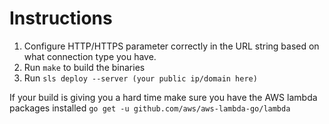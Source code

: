 # Instructions

1. Configure HTTP/HTTPS parameter correctly in the URL string based on what connection type you have.
2. Run `make` to build the binaries
3. Run `sls deploy --server (your public ip/domain here)`


If your build is giving you a hard time make sure you have the AWS lambda packages installed `go get -u github.com/aws/aws-lambda-go/lambda`